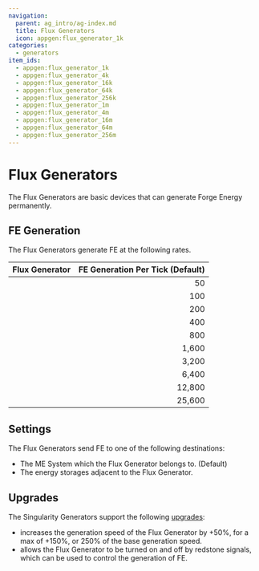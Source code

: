 ```yaml
---
navigation:
  parent: ag_intro/ag-index.md
  title: Flux Generators
  icon: appgen:flux_generator_1k
categories:
  - generators
item_ids:
  - appgen:flux_generator_1k
  - appgen:flux_generator_4k
  - appgen:flux_generator_16k
  - appgen:flux_generator_64k
  - appgen:flux_generator_256k
  - appgen:flux_generator_1m
  - appgen:flux_generator_4m
  - appgen:flux_generator_16m
  - appgen:flux_generator_64m
  - appgen:flux_generator_256m
---
```


# Flux Generators

<Column>
  <Row>
    <ItemImage id="appgen:flux_generator_1k" scale="4" />
    <ItemImage id="appgen:flux_generator_4k" scale="4" />
    <ItemImage id="appgen:flux_generator_16k" scale="4" />
    <ItemImage id="appgen:flux_generator_64k" scale="4" />
    <ItemImage id="appgen:flux_generator_256k" scale="4" />
  </Row>
  <Row>
    <ItemImage id="appgen:flux_generator_1m" scale="4" />
    <ItemImage id="appgen:flux_generator_4m" scale="4" />
    <ItemImage id="appgen:flux_generator_16m" scale="4" />
    <ItemImage id="appgen:flux_generator_64m" scale="4" />
    <ItemImage id="appgen:flux_generator_256m" scale="4" />
  </Row>
</Column>

The Flux Generators are basic devices that can generate Forge Energy permanently.

## FE Generation

The Flux Generators generate FE at the following rates.

| Flux Generator                               | FE Generation Per Tick (Default) |
|----------------------------------------------|---------------------------------:|
| <ItemLink id="appgen:flux_generator_1k" />   |                               50 |
| <ItemLink id="appgen:flux_generator_4k" />   |                              100 |
| <ItemLink id="appgen:flux_generator_16k" />  |                              200 |
| <ItemLink id="appgen:flux_generator_64k" />  |                              400 |
| <ItemLink id="appgen:flux_generator_256k" /> |                              800 |
| <ItemLink id="appgen:flux_generator_1m" />   |                            1,600 |
| <ItemLink id="appgen:flux_generator_4m" />   |                            3,200 |
| <ItemLink id="appgen:flux_generator_16m" />  |                            6,400 |
| <ItemLink id="appgen:flux_generator_64m" />  |                           12,800 |
| <ItemLink id="appgen:flux_generator_256m" /> |                           25,600 |

## Settings

The Flux Generators send FE to one of the following destinations:

- The ME System which the Flux Generator belongs to. (Default)
- The energy storages adjacent to the Flux Generator.

## Upgrades

The Singularity Generators support the following [upgrades](ae2:items-blocks-machines/upgrade_cards.md):

-   <ItemLink id="ae2:speed_card" /> increases the generation speed of the Flux Generator by +50%, for a max of +150%, or 250% of the base generation speed.
-   <ItemLink id="ae2:redstone_card" /> allows the Flux Generator to be turned on and off by redstone signals, which can be used to control the generation of FE.
